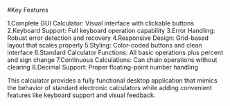 #Key Features 

1.Complete GUI Calculator: Visual interface with clickable buttons
2.Keyboard Support: Full keyboard operation capability
3.Error Handling: Robust error detection and recovery
4.Responsive Design: Grid-based layout that scales properly
5.Styling: Color-coded buttons and clean interface
6.Standard Calculator Functions: All basic operations plus percent and sign change
7.Continuous Calculations: Can chain operations without clearing
8.Decimal Support: Proper floating-point number handling

This calculator provides a fully functional desktop application that mimics the behavior of standard electronic calculators while adding convenient features like keyboard support and visual feedback.
